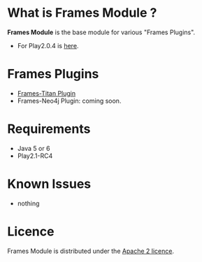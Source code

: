 What is Frames Module ?
============

**Frames Module** is the base module for various "Frames Plugins".

* For Play2.0.4 is [here](https://github.com/sgougi/play20-frames-module).

Frames Plugins
======

* [Frames-Titan Plugin](https://github.com/sgougi/play21-frames-titan-plugin)
* Frames-Neo4j Plugin: coming soon.

Requirements
=========

* Java 5 or 6
* Play2.1-RC4

Known Issues
=============
* nothing

Licence
========
Frames Module is distributed under the [Apache 2 licence](http://www.apache.org/licenses/LICENSE-2.0.html).
